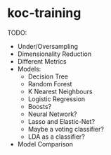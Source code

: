 # koc-training
TODO:
- Under/Oversampling
- Dimensionality Reduction
- Different Metrics
- Models:
  - Decision Tree
  - Random Forest
  - K Nearest Neighbours
  - Logistic Regression
  - Boosts?
  - Neural Network?
  - Lasso and Elastic-Net?
  - Maybe a voting classifier?
  - LDA as a classifier?
- Model Comparison

